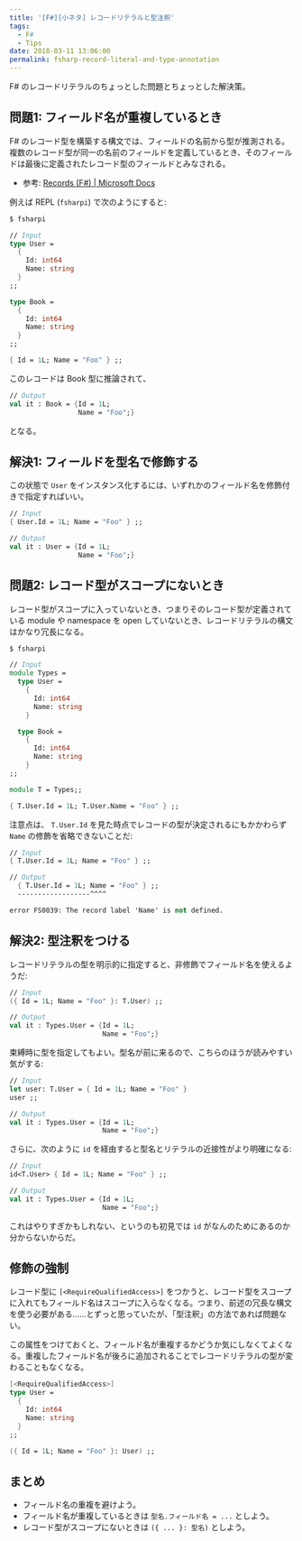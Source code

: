```yaml
---
title: '[F#][小ネタ] レコードリテラルと型注釈'
tags:
  - F#
  - Tips
date: 2018-03-11 13:06:00
permalink: fsharp-record-literal-and-type-annotation
---
```


F# のレコードリテラルのちょっとした問題とちょっとした解決策。

## 問題1: フィールド名が重複しているとき

F# のレコード型を構築する構文では、フィールドの名前から型が推測される。複数のレコード型が同一の名前のフィールドを定義しているとき、そのフィールドは最後に定義されたレコード型のフィールドとみなされる。

- 参考: [Records (F#) | Microsoft Docs](https://docs.microsoft.com/en-us/dotnet/fsharp/language-reference/records)

例えば REPL (`fsharpi`) で次のようにすると:

```fsharp
$ fsharpi

// Input
type User =
  {
    Id: int64
    Name: string
  }
;;

type Book =
  {
    Id: int64
    Name: string
  }
;;

{ Id = 1L; Name = "Foo" } ;;
```

このレコードは Book 型に推論されて、

```fsharp
// Output
val it : Book = {Id = 1L;
                 Name = "Foo";}
```

となる。

## 解決1: フィールドを型名で修飾する

この状態で `User` をインスタンス化するには、いずれかのフィールド名を修飾付きで指定すればいい。

```fsharp
// Input
{ User.Id = 1L; Name = "Foo" } ;;
```

```fsharp
// Output
val it : User = {Id = 1L;
                 Name = "Foo";}
```

## 問題2: レコード型がスコープにないとき

レコード型がスコープに入っていないとき、つまりそのレコード型が定義されている module や namespace を open していないとき、レコードリテラルの構文はかなり冗長になる。

```fsharp
$ fsharpi

// Input
module Types =
  type User =
    {
      Id: int64
      Name: string
    }

  type Book =
    {
      Id: int64
      Name: string
    }
;;

module T = Types;;

{ T.User.Id = 1L; T.User.Name = "Foo" } ;;
```

注意点は、 ``T.User.Id`` を見た時点でレコードの型が決定されるにもかかわらず `Name` の修飾を省略できないことだ:

```fsharp
// Input
{ T.User.Id = 1L; Name = "Foo" } ;;
```

```fsharp
// Output
  { T.User.Id = 1L; Name = "Foo" } ;;
  ------------------^^^^

error FS0039: The record label 'Name' is not defined.
```

## 解決2: 型注釈をつける

レコードリテラルの型を明示的に指定すると、非修飾でフィールド名を使えるようだ:

```fsharp
// Input
({ Id = 1L; Name = "Foo" }: T.User) ;;
```

```fsharp
// Output
val it : Types.User = {Id = 1L;
                       Name = "Foo";}
```

束縛時に型を指定してもよい。型名が前に来るので、こちらのほうが読みやすい気がする:

```fsharp
// Input
let user: T.User = { Id = 1L; Name = "Foo" }
user ;;
```

```fsharp
// Output
val it : Types.User = {Id = 1L;
                       Name = "Foo";}
```

さらに、次のように `id` を経由すると型名とリテラルの近接性がより明確になる:

```fsharp
// Input
id<T.User> { Id = 1L; Name = "Foo" } ;;
```

```fsharp
// Output
val it : Types.User = {Id = 1L;
                       Name = "Foo";}
```

これはやりすぎかもしれない、というのも初見では `id` がなんのためにあるのか分からないからだ。

## 修飾の強制

レコード型に ``[<RequireQualifiedAccess>]`` をつかうと、レコード型をスコープに入れてもフィールド名はスコープに入らなくなる。つまり、前述の冗長な構文を使う必要がある……とずっと思っていたが、「型注釈」の方法であれば問題ない。

この属性をつけておくと、フィールド名が重複するかどうか気にしなくてよくなる。重複したフィールド名が後ろに追加されることでレコードリテラルの型が変わることもなくなる。

```fsharp
[<RequireQualifiedAccess>]
type User =
  {
    Id: int64
    Name: string
  }
;;

({ Id = 1L; Name = "Foo" }: User) ;;
```

## まとめ

- フィールド名の重複を避けよう。
- フィールド名が重複しているときは ``型名.フィールド名 = ...`` としよう。
- レコード型がスコープにないときは ``({ ... }: 型名)`` としよう。
